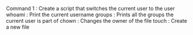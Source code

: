 Command 1 : Create a script that switches the current user to the user
whoami : Print the current username
groups : Prints all the groups the current user is part of
chown : Changes the owner of the file
touch : Create a new file

